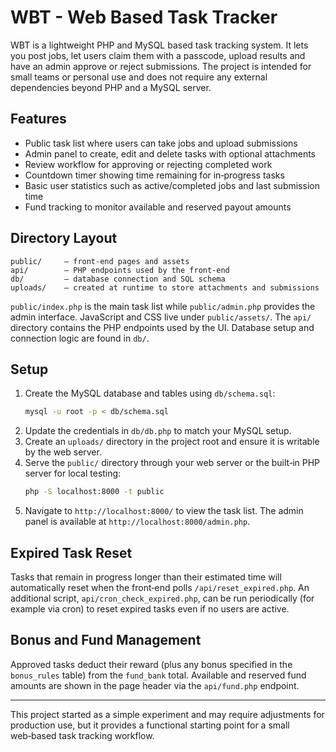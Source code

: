 # WBT - Web Based Task Tracker

WBT is a lightweight PHP and MySQL based task tracking system. It lets you post
jobs, let users claim them with a passcode, upload results and have an admin
approve or reject submissions. The project is intended for small teams or
personal use and does not require any external dependencies beyond PHP and a
MySQL server.

## Features

- Public task list where users can take jobs and upload submissions
- Admin panel to create, edit and delete tasks with optional attachments
- Review workflow for approving or rejecting completed work
- Countdown timer showing time remaining for in‑progress tasks
- Basic user statistics such as active/completed jobs and last submission time
- Fund tracking to monitor available and reserved payout amounts

## Directory Layout

```
public/     – front‑end pages and assets
api/        – PHP endpoints used by the front‑end
db/         – database connection and SQL schema
uploads/    – created at runtime to store attachments and submissions
```

`public/index.php` is the main task list while `public/admin.php` provides the
admin interface. JavaScript and CSS live under `public/assets/`. The `api/`
directory contains the PHP endpoints used by the UI. Database setup and
connection logic are found in `db/`.

## Setup

1. Create the MySQL database and tables using `db/schema.sql`:
   ```bash
   mysql -u root -p < db/schema.sql
   ```
2. Update the credentials in `db/db.php` to match your MySQL setup.
3. Create an `uploads/` directory in the project root and ensure it is writable
   by the web server.
4. Serve the `public/` directory through your web server or the built‑in PHP
   server for local testing:
   ```bash
   php -S localhost:8000 -t public
   ```
5. Navigate to `http://localhost:8000/` to view the task list. The admin panel is
   available at `http://localhost:8000/admin.php`.

## Expired Task Reset

Tasks that remain in progress longer than their estimated time will automatically
reset when the front‑end polls `/api/reset_expired.php`. An additional script,
`api/cron_check_expired.php`, can be run periodically (for example via cron) to
reset expired tasks even if no users are active.

## Bonus and Fund Management

Approved tasks deduct their reward (plus any bonus specified in the
`bonus_rules` table) from the `fund_bank` total. Available and reserved fund
amounts are shown in the page header via the `api/fund.php` endpoint.

---

This project started as a simple experiment and may require adjustments for
production use, but it provides a functional starting point for a small
web‑based task tracking workflow.
